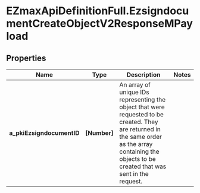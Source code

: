 # EZmaxApiDefinitionFull.EzsigndocumentCreateObjectV2ResponseMPayload

## Properties

Name | Type | Description | Notes
------------ | ------------- | ------------- | -------------
**a_pkiEzsigndocumentID** | **[Number]** | An array of unique IDs representing the object that were requested to be created.  They are returned in the same order as the array containing the objects to be created that was sent in the request. | 


